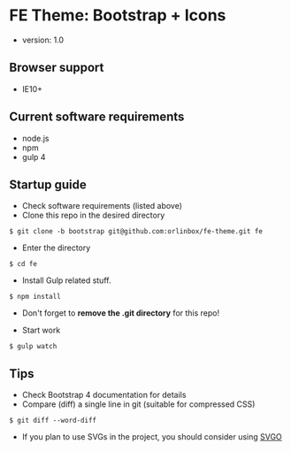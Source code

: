 # FE Theme: Bootstrap + Icons
* version: 1.0

## Browser support

* IE10+

## Current software requirements

* node.js
* npm
* gulp 4

## Startup guide

* Check software requirements (listed above)
* Clone this repo in the desired directory

```
$ git clone -b bootstrap git@github.com:orlinbox/fe-theme.git fe
```

* Enter the directory

```
$ cd fe
```

* Install Gulp related stuff.

```
$ npm install
```

* Don't forget to **remove the .git directory** for this repo!

* Start work

```
$ gulp watch
```

## Tips

* Check Bootstrap 4 documentation for details
* Compare (diff) a single line in git (suitable for compressed CSS)

```
$ git diff --word-diff
```

* If you plan to use SVGs in the project, you should consider using [SVGO](https://github.com/svg/svgo)
